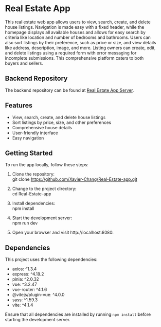 # Real Estate App

This real estate web app allows users to view, search, create, and delete house listings. Navigation is made easy with a fixed header, while the homepage displays all available houses and allows for easy search by criteria like location and number of bedrooms and bathrooms. Users can also sort listings by their preference, such as price or size, and view details like address, description, image, and more. Listing owners can create, edit, and delete listings using a required form with error messaging for incomplete submissions. This comprehensive platform caters to both buyers and sellers.

## Backend Repository

The backend repository can be found at [Real Estate App Server](https://github.com/Xavier-Chang/real-estate-app-server).

## Features

- View, search, create, and delete house listings
- Sort listings by price, size, and other preferences
- Comprehensive house details
- User-friendly interface
- Easy navigation

## Getting Started

To run the app locally, follow these steps:

1. Clone the repository:
<br>git clone https://github.com/Xavier-Chang/Real-Estate-app.git

2. Change to the project directory:
<br>cd Real-Estate-app

3. Install dependencies:
<br>npm install


4. Start the development server:
<br>npm run dev

5. Open your browser and visit http://localhost:8080.

## Dependencies

This project uses the following dependencies:

- axios: ^1.3.4
- express: ^4.18.2
- pinia: ^2.0.32
- vue: ^3.2.47
- vue-router: ^4.1.6
- @vitejs/plugin-vue: ^4.0.0
- sass: ^1.59.3
- vite: ^4.1.4

Ensure that all dependencies are installed by running `npm install` before starting the development server.


